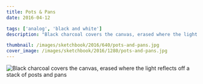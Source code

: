 ```yaml
---
title: Pots & Pans
date: 2016-04-12

tags: ['analog', 'black and white']
description: "Black charcoal covers the canvas, erased where the light reflects off a stack of posts and pans."

thumbnail: /images/sketchbook/2016/640/pots-and-pans.jpg
cover_image: /images/sketchbook/2016/1280/pots-and-pans.jpg
---
```


![Black charcoal covers the canvas, erased where the light reflects off a stack of posts and pans](/images/sketchbook/2016/960/pots-and-pans.jpg)
